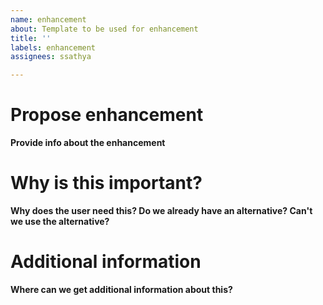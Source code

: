 ```yaml
---
name: enhancement
about: Template to be used for enhancement
title: ''
labels: enhancement
assignees: ssathya

---
```


# Propose enhancement
**Provide info about the enhancement**

# Why is this important?
**Why does the user need this? Do we already have an alternative? Can't we use the alternative?**

# Additional information
**Where can we get additional information about this?**
